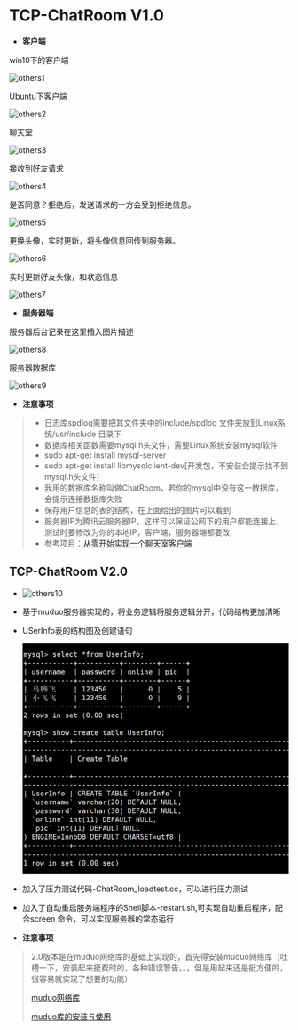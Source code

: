 # TCP-ChatRoom V1.0
 - **客户端**

 win10下的客户端

![others1](/datum/others/1.png)

Ubuntu下客户端

![others2](/datum/others/2.png)

聊天室

![others3](/datum/others/3.png)

接收到好友请求

![others4](/datum/others/4.png)

是否同意？拒绝后，发送请求的一方会受到拒绝信息。

![others5](/datum/others/5.png)

更换头像，实时更新，将头像信息回传到服务器。

![others6](/datum/others/6.png)

实时更新好友头像，和状态信息

![others7](/datum/others/7.png)

 - **服务器端**

 服务器后台记录在这里插入图片描述

 ![others8](/datum/others/8.png)

服务器数据库

![others9](/datum/others/9.png)

 - **注意事项**

> - 日志库spdlog需要把其文件夹中的include/spdlog 文件夹放到Linux系统/usr/include 目录下
>- 数据库相关函数需要mysql.h头文件，需要Linux系统安装mysql软件
> - sudo apt-get install mysql-server
>- sudo apt-get install libmysqlclient-dev[开发包，不安装会提示找不到mysql.h头文件]
> - 我用的数据库名称叫做ChatRoom，若你的mysql中没有这一数据库，会提示连接数据库失败
>- 保存用户信息的表的结构，在上面给出的图片可以看到
> - 服务器IP为腾讯云服务器IP，这样可以保证公网下的用户都能连接上，测试时要修改为你的本地IP，客户端，服务器端都要改
>- 参考项目：[从零开始实现一个聊天室客户端](https://github.com/liu-jianhao/chatRoom)

## TCP-ChatRoom V2.0

- ![others10](/datum/others/10.png)

- 基于muduo服务器实现的，将业务逻辑将服务逻辑分开，代码结构更加清晰

- USerInfo表的结构图及创建语句

  ![others11](/datum/others/11.png)

- 加入了压力测试代码-ChatRoom_loadtest.cc，可以进行压力测试

- 加入了自动重启服务端程序的Shell脚本-restart.sh,可实现自动重启程序，配合screen 命令，可以实现服务器的常态运行

- **注意事项**

> 2.0版本是在muduo网络库的基础上实现的，首先得安装muduo网络库（吐槽一下，安装起来挺费时的，各种错误警告。。。但是用起来还是挺方便的，很容易就实现了想要的功能）
>
> [muduo网络库](https://github.com/chenshuo/muduo)
>
> [muduo库的安装与使用](https://blog.csdn.net/qq_34256375/article/details/53734877)